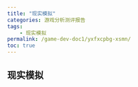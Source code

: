 ```yaml
---
title: "现实模拟"
categories: 游戏分析测评报告
tags:
    - 现实模拟
permalink: /game-dev-doc1/yxfxcpbg-xsmn/
toc: true
---
```


## 现实模拟


